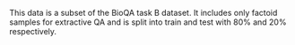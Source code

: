 This data is a subset of the BioQA task B dataset. It includes only factoid samples for extractive QA and is split into train and test with 80% and 20% respectively.